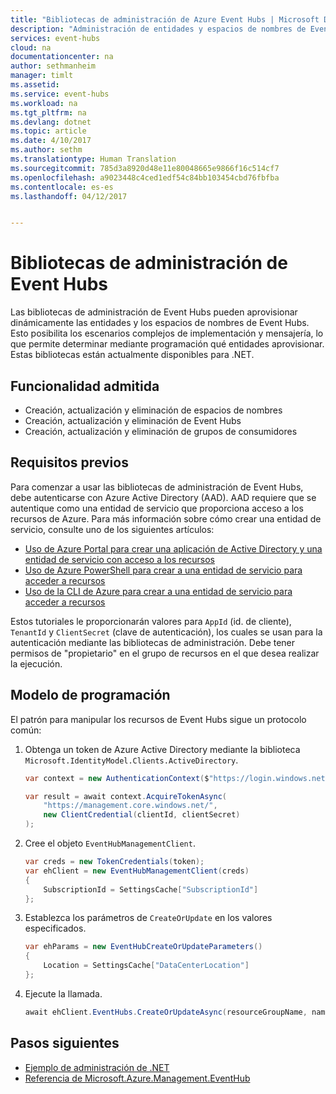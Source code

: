 ```yaml
---
title: "Bibliotecas de administración de Azure Event Hubs | Microsoft Docs"
description: "Administración de entidades y espacios de nombres de Event Hubs desde .NET"
services: event-hubs
cloud: na
documentationcenter: na
author: sethmanheim
manager: timlt
ms.assetid: 
ms.service: event-hubs
ms.workload: na
ms.tgt_pltfrm: na
ms.devlang: dotnet
ms.topic: article
ms.date: 4/10/2017
ms.author: sethm
ms.translationtype: Human Translation
ms.sourcegitcommit: 785d3a8920d48e11e80048665e9866f16c514cf7
ms.openlocfilehash: a9023448c4ced1edf54c84bb103454cbd76fbfba
ms.contentlocale: es-es
ms.lasthandoff: 04/12/2017


---
```


# <a name="event-hubs-management-libraries"></a>Bibliotecas de administración de Event Hubs

Las bibliotecas de administración de Event Hubs pueden aprovisionar dinámicamente las entidades y los espacios de nombres de Event Hubs. Esto posibilita los escenarios complejos de implementación y mensajería, lo que permite determinar mediante programación qué entidades aprovisionar. Estas bibliotecas están actualmente disponibles para .NET.

## <a name="supported-functionality"></a>Funcionalidad admitida

* Creación, actualización y eliminación de espacios de nombres
* Creación, actualización y eliminación de Event Hubs
* Creación, actualización y eliminación de grupos de consumidores

## <a name="prerequisites"></a>Requisitos previos

Para comenzar a usar las bibliotecas de administración de Event Hubs, debe autenticarse con Azure Active Directory (AAD). AAD requiere que se autentique como una entidad de servicio que proporciona acceso a los recursos de Azure. Para más información sobre cómo crear una entidad de servicio, consulte uno de los siguientes artículos:  

* [Uso de Azure Portal para crear una aplicación de Active Directory y una entidad de servicio con acceso a los recursos](../azure-resource-manager/resource-group-create-service-principal-portal.md)
* [Uso de Azure PowerShell para crear a una entidad de servicio para acceder a recursos](../azure-resource-manager/resource-group-authenticate-service-principal.md)
* [Uso de la CLI de Azure para crear a una entidad de servicio para acceder a recursos](../azure-resource-manager/resource-group-authenticate-service-principal-cli.md)

Estos tutoriales le proporcionarán valores para `AppId` (id. de cliente), `TenantId` y `ClientSecret` (clave de autenticación), los cuales se usan para la autenticación mediante las bibliotecas de administración. Debe tener permisos de "propietario" en el grupo de recursos en el que desea realizar la ejecución.

## <a name="programming-pattern"></a>Modelo de programación

El patrón para manipular los recursos de Event Hubs sigue un protocolo común:

1. Obtenga un token de Azure Active Directory mediante la biblioteca `Microsoft.IdentityModel.Clients.ActiveDirectory`.
    ```csharp
    var context = new AuthenticationContext($"https://login.windows.net/{tenantId}");

    var result = await context.AcquireTokenAsync(
        "https://management.core.windows.net/",
        new ClientCredential(clientId, clientSecret)
    );
    ```

1. Cree el objeto `EventHubManagementClient`.
    ```csharp
    var creds = new TokenCredentials(token);
    var ehClient = new EventHubManagementClient(creds)
    {
        SubscriptionId = SettingsCache["SubscriptionId"]
    };
    ```

1. Establezca los parámetros de `CreateOrUpdate` en los valores especificados.
    ```csharp
    var ehParams = new EventHubCreateOrUpdateParameters()
    {
        Location = SettingsCache["DataCenterLocation"]
    };
    ```

1. Ejecute la llamada.
    ```csharp
    await ehClient.EventHubs.CreateOrUpdateAsync(resourceGroupName, namespaceName, EventHubName, ehParams);
    ```

## <a name="next-steps"></a>Pasos siguientes
* [Ejemplo de administración de .NET](https://github.com/Azure-Samples/event-hubs-dotnet-management/)
* [Referencia de Microsoft.Azure.Management.EventHub](/dotnet/api/Microsoft.Azure.Management.EventHub) 

